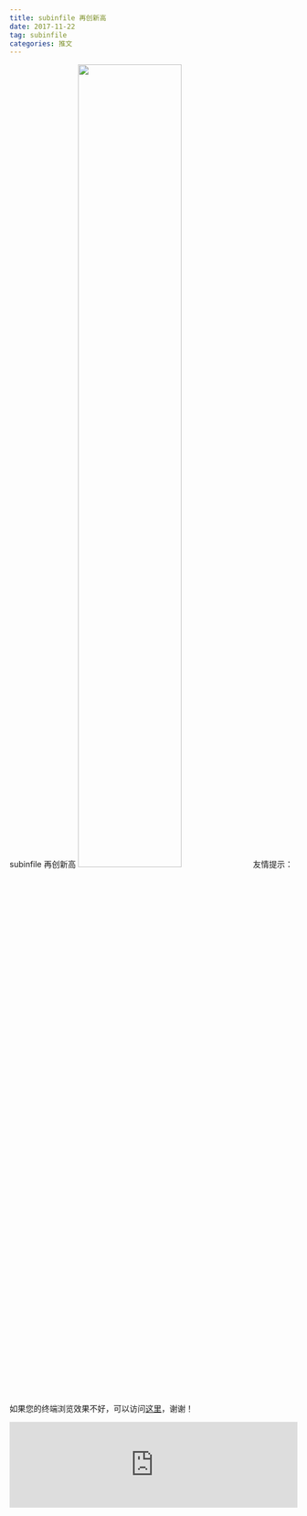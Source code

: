 ```yaml
---
title: subinfile 再创新高
date: 2017-11-22
tag: subinfile
categories: 推文
---
```

subinfile 再创新高
<img src="http://mmbiz.qpic.cn/mmbiz_jpg/ACviaWTBFxhZBbib8fV0FOMjPdicUAXu7sD8znyhiceUyPYeSbplUEPbDRuib3nyo2ibI5ajO6icyPCPiaUoP7HiboqUFBA/0?wx_fmt.jpeg" style="width: 60%; height: auto;"/><!--more-->
友情提示：如果您的终端浏览效果不好，可以访问[这里](https://stata-club.github.io/stata_article/2017-11-22.html)，谢谢！
<iframe src="https://stata-club.github.io/stata_article/2017-11-22.html" id="iframepage" frameborder="0" scrolling="no" marginheight="0" marginwidth="0" width="100%" onLoad="iFrameHeight()"></iframe>
<script type="text/javascript" language="javascript">
function iFrameHeight() {
var ifm= document.getElementById("iframepage");
var subWeb = document.frames ? document.frames["iframepage"].document : ifm.contentDocument;   
if(ifm != null && subWeb != null) {
 ifm.height = subWeb.body.scrollHeight;
} 
} 
</script> 